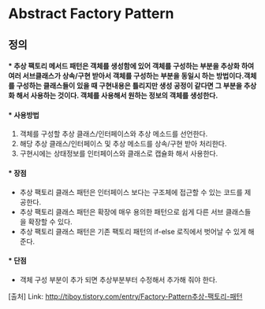 # Abstract Factory Pattern

## 정의

#### * 추상 팩토리 메서드 패턴은 객체를 생성함에 있어 객체를 구성하는 부분을 추상화 하여 여러 서브클래스가 상속/구현 받아서 객체를 구성하는 부분을 동일시 하는 방법이다.객체를 구성하는 클래스들이 있을 때 구현내용은 틀리지만 생성 공정이 같다면 그 부분을 추상화 해서 사용하는 것이다. 객체를 사용해서 원하는 정보의 객체를 생성한다. 


#### * 사용방법
1. 객체를 구성할 추상 클래스/인터페이스와 추상 메소드를 선언한다.
2. 해당 추상 클래스/인터페이스 및 추상 메소드를 상속/구현 받아 처리한다.
3. 구현시에는 상태정보를 인터페이스와 클래스로 캡슐화 해서 사용한다.


#### * 장점
* 추상 팩토리 클래스 패턴은 인터페이스 보다는 구조체에 접근할 수 있는 코드를 제공한다.
* 추상 팩토리 클래스 패턴은 확장에 매우 용의한 패턴으로 쉽게 다른 서브 클래스들을 확장할 수 있다.
* 추상 팩토리 클래스 패턴은 기존 팩토리 패턴의 if-else 로직에서 벗어날 수 있게 해준다.

#### * 단점
* 객체 구성 부분이 추가 되면 추상부분부터 수정해서 추가해 줘야 한다.

[출처] Link: http://tiboy.tistory.com/entry/Factory-Pattern추상-팩토리-패턴
